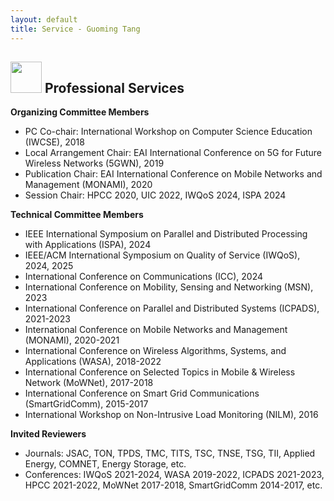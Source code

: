 ```yaml
---
layout: default
title: Service - Guoming Tang
---
```


## <img src="../img/service.png" height="50px"> Professional Services

**Organizing Committee Members**

- PC Co-chair: International Workshop on Computer Science Education (IWCSE), 2018
- Local Arrangement Chair: EAI International Conference on 5G for Future Wireless Networks (5GWN), 2019
- Publication Chair: EAI International Conference on Mobile Networks and Management (MONAMI), 2020
- Session Chair: HPCC 2020, UIC 2022, IWQoS 2024, ISPA 2024

**Technical Committee Members**

- IEEE International Symposium on Parallel and Distributed Processing with Applications (ISPA), 2024
- IEEE/ACM International Symposium on Quality of Service (IWQoS), 2024, 2025
- International Conference on Communications (ICC), 2024
- International Conference on Mobility, Sensing and Networking (MSN), 2023
- International Conference on Parallel and Distributed Systems (ICPADS), 2021-2023
- International Conference on Mobile Networks and Management (MONAMI), 2020-2021
- International Conference on Wireless Algorithms, Systems, and Applications (WASA), 2018-2022
- International Conference on Selected Topics in Mobile & Wireless Network (MoWNet), 2017-2018
- International Conference on Smart Grid Communications (SmartGridComm), 2015-2017
- International Workshop on Non-Intrusive Load Monitoring (NILM), 2016

**Invited Reviewers**

- Journals: JSAC, TON, TPDS, TMC, TITS, TSC, TNSE, TSG, TII, Applied Energy, COMNET, Energy Storage, etc.
- Conferences: IWQoS 2021-2024, WASA 2019-2022, ICPADS 2021-2023, HPCC 2021-2022, MoWNet 2017-2018, SmartGridComm 2014-2017, etc.